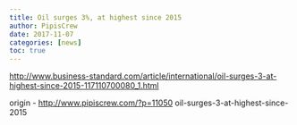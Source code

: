 ```yaml
---
title: Oil surges 3%, at highest since 2015
author: PipisCrew
date: 2017-11-07
categories: [news]
toc: true
---
```


http://www.business-standard.com/article/international/oil-surges-3-at-highest-since-2015-117110700080_1.html

origin - http://www.pipiscrew.com/?p=11050 oil-surges-3-at-highest-since-2015